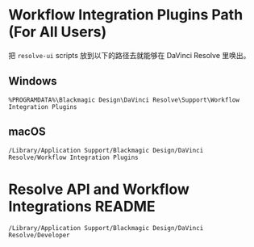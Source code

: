 # Workflow Integration Plugins Path (For All Users)

把 `resolve-ui` scripts 放到以下的路径去就能够在 DaVinci Resolve 里唤出。

## Windows

`%PROGRAMDATA%\Blackmagic Design\DaVinci Resolve\Support\Workflow Integration Plugins`

## macOS

`/Library/Application Support/Blackmagic Design/DaVinci Resolve/Workflow Integration Plugins`

# Resolve API and Workflow Integrations README

`/Library/Application Support/Blackmagic Design/DaVinci Resolve/Developer`
